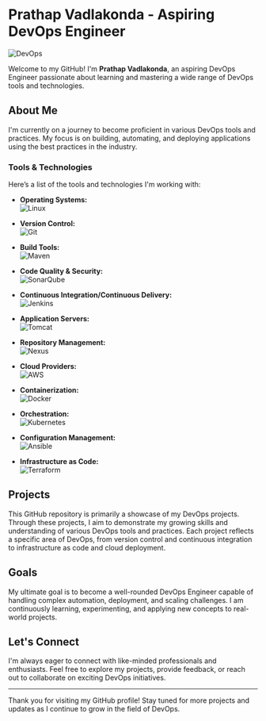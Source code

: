 # Prathap Vadlakonda - Aspiring DevOps Engineer

![DevOps](https://img.shields.io/badge/DevOps-Engineer-blue?style=flat&logo=dev.to&logoColor=white)

Welcome to my GitHub! I'm **Prathap Vadlakonda**, an aspiring DevOps Engineer passionate about learning and mastering a wide range of DevOps tools and technologies.

## About Me

I'm currently on a journey to become proficient in various DevOps tools and practices. My focus is on building, automating, and deploying applications using the best practices in the industry.

### Tools & Technologies

Here’s a list of the tools and technologies I'm working with:

- **Operating Systems:**  
  ![Linux](https://img.shields.io/badge/Linux-FCC624?style=flat&logo=linux&logoColor=black)

- **Version Control:**  
  ![Git](https://img.shields.io/badge/Git-F05032?style=flat&logo=git&logoColor=white)

- **Build Tools:**  
  ![Maven](https://img.shields.io/badge/Maven-C71A36?style=flat&logo=apache-maven&logoColor=white)

- **Code Quality & Security:**  
  ![SonarQube](https://img.shields.io/badge/SonarQube-4E9BCD?style=flat&logo=sonarqube&logoColor=white)

- **Continuous Integration/Continuous Delivery:**  
  ![Jenkins](https://img.shields.io/badge/Jenkins-D24939?style=flat&logo=jenkins&logoColor=white)

- **Application Servers:**  
  ![Tomcat](https://img.shields.io/badge/Tomcat-F8DC75?style=flat&logo=apache-tomcat&logoColor=black)

- **Repository Management:**  
  ![Nexus](https://img.shields.io/badge/Nexus-268CFF?style=flat&logo=sonatype&logoColor=white)

- **Cloud Providers:**  
  ![AWS](https://img.shields.io/badge/AWS-232F3E?style=flat&logo=amazon-aws&logoColor=white)

- **Containerization:**  
  ![Docker](https://img.shields.io/badge/Docker-2496ED?style=flat&logo=docker&logoColor=white)

- **Orchestration:**  
  ![Kubernetes](https://img.shields.io/badge/Kubernetes-326CE5?style=flat&logo=kubernetes&logoColor=white)

- **Configuration Management:**  
  ![Ansible](https://img.shields.io/badge/Ansible-EE0000?style=flat&logo=ansible&logoColor=white)

- **Infrastructure as Code:**  
  ![Terraform](https://img.shields.io/badge/Terraform-623CE4?style=flat&logo=terraform&logoColor=white)

## Projects

This GitHub repository is primarily a showcase of my DevOps projects. Through these projects, I aim to demonstrate my growing skills and understanding of various DevOps tools and practices. Each project reflects a specific area of DevOps, from version control and continuous integration to infrastructure as code and cloud deployment.

## Goals

My ultimate goal is to become a well-rounded DevOps Engineer capable of handling complex automation, deployment, and scaling challenges. I am continuously learning, experimenting, and applying new concepts to real-world projects.

## Let's Connect

I'm always eager to connect with like-minded professionals and enthusiasts. Feel free to explore my projects, provide feedback, or reach out to collaborate on exciting DevOps initiatives.

---

Thank you for visiting my GitHub profile! Stay tuned for more projects and updates as I continue to grow in the field of DevOps.
